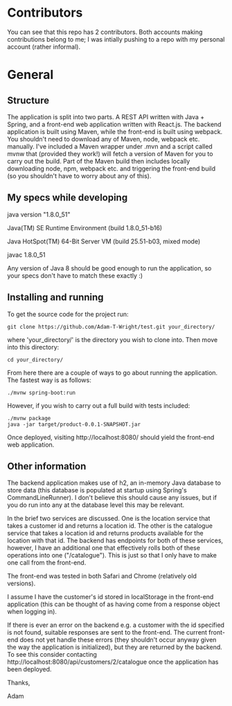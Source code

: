 # Contributors

You can see that this repo has 2 contributors. Both accounts making 
contributions belong to me; I was intially pushing to a repo with my 
personal account (rather informal).

# General

## Structure

The application is split into two parts. A REST API written with Java +
Spring, and a front-end web application written with React.js. The
backend application is built using Maven, while the front-end is built 
using webpack. You shouldn't need to download any of Maven, node, 
webpack etc. manually. I've included a Maven wrapper under .mvn and a 
script called mvnw that (provided they work!) will fetch a version of 
Maven for you to carry out the build. Part of the Maven build then 
includes locally downloading node, npm, webpack etc. and triggering the 
front-end build (so you shouldn't have to worry about any of this).

## My specs while developing

java version "1.8.0_51"

Java(TM) SE Runtime Environment (build 1.8.0_51-b16)

Java HotSpot(TM) 64-Bit Server VM (build 25.51-b03, mixed mode)

javac 1.8.0_51

Any version of Java 8 should be good enough to run the application, so
your specs don't have to match these exactly :)

## Installing and running

To get the source code for the project run:

```
git clone https://github.com/Adam-T-Wright/test.git your_directory/
```

where 'your_directory/' is the directory you wish to clone into. Then 
move into this directory:

```
cd your_directory/
```
 
From here there are a couple of ways to go about running the 
application. The fastest way is as follows:

```
./mvnw spring-boot:run
```

However, if you wish to carry out a full build with tests included:

```
./mvnw package
java -jar target/product-0.0.1-SNAPSHOT.jar
```

Once deployed, visiting http://localhost:8080/ should yield the 
front-end web application.

## Other information

The backend application makes use of h2, an in-memory Java database to
store data (this database is populated at startup using Spring's 
CommandLineRunner). I don't believe this should cause any issues, but
if you do run into any at the database level this may be relevant.

In the brief two services are discussed. One is the
location service that takes a customer id and returns a location id.
The other is the catalogue service that takes a location id and returns
products available for the location with that id. The backend has 
endpoints for both of these services, however, I have an additional one 
that effectively rolls both of these operations into one ("/catalogue"). 
This is just so that I only have to make one call from the front-end.

The front-end was tested in both Safari and Chrome (relatively old 
versions). 

I assume I have the customer's id stored in localStorage in
the front-end application (this can be thought of as having come from a 
response object when logging in).

If there is ever an error on the backend e.g. a customer with the id 
specified is not found, suitable responses are sent to the front-end. 
The current front-end does not yet handle these errors (they shouldn't 
occur anyway given the way the application is initialized), but they are
returned by the backend. To see this consider contacting 
http://localhost:8080/api/customers/2/catalogue once the application has
been deployed.

Thanks,

Adam
